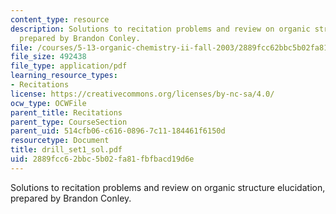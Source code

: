 ```yaml
---
content_type: resource
description: Solutions to recitation problems and review on organic structure elucidation,
  prepared by Brandon Conley.
file: /courses/5-13-organic-chemistry-ii-fall-2003/2889fcc62bbc5b02fa81fbfbacd19d6e_drill_set1_sol.pdf
file_size: 492438
file_type: application/pdf
learning_resource_types:
- Recitations
license: https://creativecommons.org/licenses/by-nc-sa/4.0/
ocw_type: OCWFile
parent_title: Recitations
parent_type: CourseSection
parent_uid: 514cfb06-c616-0896-7c11-184461f6150d
resourcetype: Document
title: drill_set1_sol.pdf
uid: 2889fcc6-2bbc-5b02-fa81-fbfbacd19d6e
---
```

Solutions to recitation problems and review on organic structure elucidation, prepared by Brandon Conley.